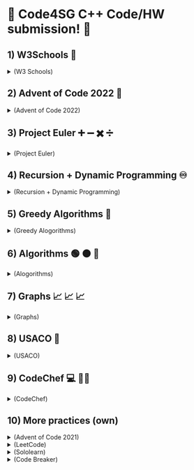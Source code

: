 # :checkered_flag:	Code4SG C++ Code/HW submission! :checkered_flag:	

## 1) W3Schools :school:


<details><summary> (W3 Schools) </summary>
<p>

[screenshot](https://user-images.githubusercontent.com/119715263/210173381-fe3bf03c-bcd0-477c-bc25-89c578e063ee.png)

</p>
</details>


## 2) Advent of Code 2022 :santa:
<details><summary> (Advent of Code 2022) </summary>
<p>

[aoc22](https://github.com/cpp-johnny/aoc22)  

</p>
</details>

## 3) Project Euler :heavy_plus_sign: :heavy_minus_sign: :heavy_multiplication_x: :heavy_division_sign:
<details><summary> (Project Euler) </summary>
<p>

[projecteuler](https://github.com/cpp-johnny/projecteuler)  

</p>
</details>

## 4) Recursion + Dynamic Programming :infinity:
<details><summary> (Recursion + Dynamic Programming) </summary>
<p>

[recursion-dp](https://github.com/cpp-johnny/recursion-dp)  

</p> 
</details>

## 5) Greedy Algorithms :money_mouth_face:	
<details><summary> (Greedy Alogorithms) </summary>
<p>

[greedy](https://github.com/cpp-johnny/greedy)  

</p>
</details>

## 6) Algorithms :green_circle:	:orange_circle:	:red_circle:	
<details><summary> (Alogorithms) </summary>
<p>

[algo-practice](https://github.com/cpp-johnny/algo-practice)  

</p>
</details>

## 7) Graphs :chart_with_upwards_trend:	:chart_with_upwards_trend:	:chart_with_upwards_trend:	
<details><summary> (Graphs) </summary>
<p>

[graphs](https://github.com/cpp-johnny/graphs)  

</p>
</details>

## 8) USACO :brain:	
<details><summary> (USACO) </summary>
<p>

[usaco](https://github.com/cpp-johnny/usaco)  

</p>
</details>

## 9) CodeChef :computer:	 :cook:	
<details><summary> (CodeChef) </summary>
<p>

[CodeChef](https://github.com/cpp-johnny/codechef)  

</p>
</details>

## 10) More practices (own)

<details><summary> (Advent of Code 2021) </summary>
<p>

[aoc21](https://github.com/cpp-johnny/aoc21)

</p>
</details>

<details><summary> (LeetCode) </summary>
<p>

[LeetCode](https://github.com/cpp-johnny/leetcode-practice)

</p>
</details>

<details><summary> (Sololearn) </summary>
<p>

[Sololearn](https://github.com/cpp-johnny/sololearn-practice/tree/main/c%2B%2B)

</p>
</details>

<details><summary> (Code Breaker) </summary>
<p>

[Code Breaker](https://github.com/cpp-johnny/code-breaker)

</p>
</details>
